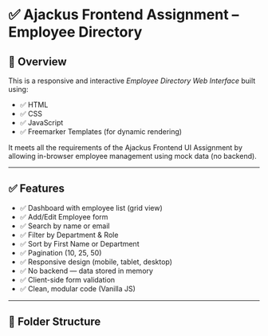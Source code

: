 # ✅ Ajackus Frontend Assignment – Employee Directory

## 📌 Overview

This is a responsive and interactive *Employee Directory Web Interface* built using:

- ✅ HTML
- ✅ CSS
- ✅ JavaScript
- ✅ Freemarker Templates (for dynamic rendering)

It meets all the requirements of the Ajackus Frontend UI Assignment by allowing in-browser employee management using mock data (no backend).

---

## ✅ Features

- ✅ Dashboard with employee list (grid view)
- ✅ Add/Edit Employee form
- ✅ Search by name or email
- ✅ Filter by Department & Role
- ✅ Sort by First Name or Department
- ✅ Pagination (10, 25, 50)
- ✅ Responsive design (mobile, tablet, desktop)
- ✅ No backend — data stored in memory
- ✅ Client-side form validation
- ✅ Clean, modular code (Vanilla JS)

---

## 📂 Folder Structure
